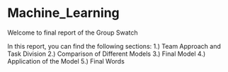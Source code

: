 # Machine_Learning


Welcome to final report of the Group Swatch 

In this report, you can find the following sections:
1.) Team Approach and Task Division
2.) Comparison of Different Models
3.) Final Model
4.) Application of the Model
5.) Final Words
